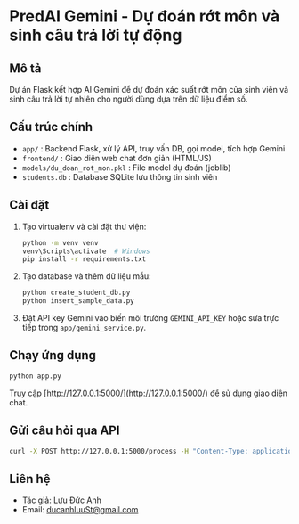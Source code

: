 # PredAI Gemini - Dự đoán rớt môn và sinh câu trả lời tự động

## Mô tả
Dự án Flask kết hợp AI Gemini để dự đoán xác suất rớt môn của sinh viên và sinh câu trả lời tự nhiên cho người dùng dựa trên dữ liệu điểm số.

## Cấu trúc chính
- `app/` : Backend Flask, xử lý API, truy vấn DB, gọi model, tích hợp Gemini
- `frontend/` : Giao diện web chat đơn giản (HTML/JS)
- `models/du_doan_rot_mon.pkl` : File model dự đoán (joblib)
- `students.db` : Database SQLite lưu thông tin sinh viên

## Cài đặt
1. Tạo virtualenv và cài đặt thư viện:
   ```sh
   python -m venv venv
   venv\Scripts\activate  # Windows
   pip install -r requirements.txt
   ```
2. Tạo database và thêm dữ liệu mẫu:
   ```sh
   python create_student_db.py
   python insert_sample_data.py
   ```
3. Đặt API key Gemini vào biến môi trường `GEMINI_API_KEY` hoặc sửa trực tiếp trong `app/gemini_service.py`.

## Chạy ứng dụng
```sh
python app.py
```
Truy cập [http://127.0.0.1:5000/](http://127.0.0.1:5000/) để sử dụng giao diện chat.

## Gửi câu hỏi qua API
```sh
curl -X POST http://127.0.0.1:5000/process -H "Content-Type: application/json" -d "{\"question\": \"Cho tôi biết xác suất rớt môn của sinh viên 20231234?\"}"
```

## Liên hệ
- Tác giả: Lưu Đức Anh
- Email: ducanhluuSt@gmail.com
